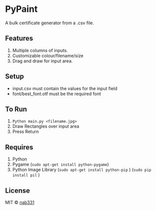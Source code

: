 # PyPaint

A bulk certificate generator from a .csv file.

## Features
1. Multiple columns of inputs.
2. Customizable colour/filename/size
3. Drag and draw for input area.

## Setup
* input.csv must contain the values for the input field
* font/best_font.otf must be the required font

## To Run
1. `Python main.py <filename.jpg>`
2. Draw Rectangles over input area
3. Press Return

## Requires
1. Python
2. Pygame
   (`sudo apt-get install python-pygame`)
3. Python Image Library
   (`sudo apt-get install python-pip` )
   (`sudo pip install pil` )


## License

MIT © [nab331](https://github.com/nab331)
